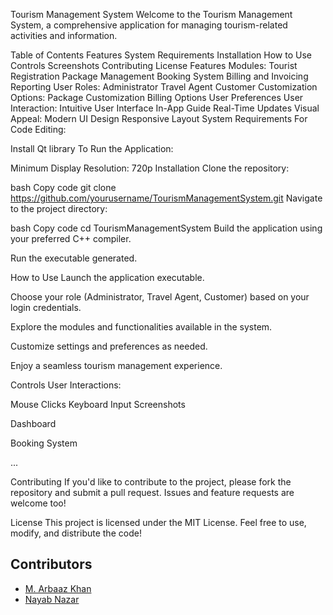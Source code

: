 Tourism Management System
Welcome to the Tourism Management System, a comprehensive application for managing tourism-related activities and information.

Table of Contents
Features
System Requirements
Installation
How to Use
Controls
Screenshots
Contributing
License
Features
Modules:
Tourist Registration
Package Management
Booking System
Billing and Invoicing
Reporting
User Roles:
Administrator
Travel Agent
Customer
Customization Options:
Package Customization
Billing Options
User Preferences
User Interaction:
Intuitive User Interface
In-App Guide
Real-Time Updates
Visual Appeal:
Modern UI Design
Responsive Layout
System Requirements
For Code Editing:

Install Qt library
To Run the Application:

Minimum Display Resolution: 720p
Installation
Clone the repository:

bash
Copy code
git clone https://github.com/yourusername/TourismManagementSystem.git
Navigate to the project directory:

bash
Copy code
cd TourismManagementSystem
Build the application using your preferred C++ compiler.

Run the executable generated.

How to Use
Launch the application executable.

Choose your role (Administrator, Travel Agent, Customer) based on your login credentials.

Explore the modules and functionalities available in the system.

Customize settings and preferences as needed.

Enjoy a seamless tourism management experience.

Controls
User Interactions:

Mouse Clicks
Keyboard Input
Screenshots

Dashboard


Booking System

...

Contributing
If you'd like to contribute to the project, please fork the repository and submit a pull request. Issues and feature requests are welcome too!

License
This project is licensed under the MIT License. Feel free to use, modify, and distribute the code!


## Contributors
- [M. Arbaaz Khan](https://github.com/arbaazkhan1234)
- [Nayab Nazar](https://github.com/nnazar123)


